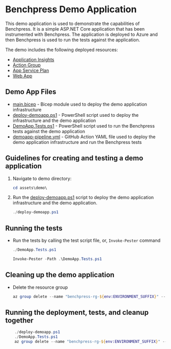 <!-- markdownlint-disable MD013 -->

# Benchpress Demo Application

This demo application is used to demonstrate the capabilities of Benchpress. It is a simple ASP.NET Core application that has been instrumented with Benchpress. The application is deployed to Azure and then Benchpress is used to run the tests against the application.

The demo includes the following deployed resources:

* [Application Insights](https://learn.microsoft.com/en-us/azure/azure-monitor/app/app-insights-overview?tabs=net)
* [Action Group](https://learn.microsoft.com/en-us/azure/azure-monitor/alerts/action-groups)
* [App Service Plan](https://learn.microsoft.com/en-us/azure/app-service/overview)
* [Web App](https://azure.microsoft.com/en-us/products/app-service/web)

## Demo App Files

* [main.bicep](main.bicep) - Bicep module used to deploy the demo application infrastructure
* [deploy-demoapp.ps1](deploy-demoapp.ps1) - PowerShell script used to deploy the infrastructure and the demo application
* [DemoApp.Tests.ps1](DemoApp.Tests.ps1) - PowerShell script used to run the Benchpress tests against the demo application
* [demoapp-pipeline.yml](demoapp-pipeline.yml) - GitHub Action YAML file used to deploy the demo application infrastructure and run the Benchpress tests

## Guidelines for creating and testing a demo application

1. Navigate to demo directory:

   ```Powershell
   cd assets\demo\
   ```

1. Run the [deploy-demoapp.ps1](deploy-demoapp.ps1) script to deploy the demo application infrastructure and the demo application.

    ```Powershell
    ./deploy-demoapp.ps1
    ```

## Running the tests

* Run the tests by calling the test script file, or, `Invoke-Pester` command

    ```Powershell
    ./DemoApp.Tests.ps1
    ```

    ```Powershell
    Invoke-Pester -Path .\DemoApp.Tests.ps1
    ```

## Cleaning up the demo application

* Delete the resource group

    ```Powershell
    az group delete --name "benchpress-rg-${env:ENVIRONMENT_SUFFIX}" --yes
    ```

## Running the deployment, tests, and cleanup together

  ```Powershell
      ./deploy-demoapp.ps1
      ./DemoApp.Tests.ps1
      az group delete --name "benchpress-rg-${env:ENVIRONMENT_SUFFIX}" --yes
  ```
